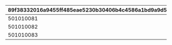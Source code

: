 |89f38332016a9455ff485eae5230b30406b4c4586a1bd9a9d56b7ba2a7e6dfbb|ec309585d1d515830055664de1500b83065adbceb5b3df96edf4df8a8fd8332a|5efceb4dadebfcd3e36f647d3cb1b9bd9fad0008d52e4876fe38a276c091681b|276345baa36d44a98a5359d1f868dea44cb25eb08fbb9671a985c29524c4fa54|38f91f28812eaf8e101ce632398ddb8d22bb4cab5948d31cf6ef996bfa9026af|cb0a0b5bf3dc0811557510481d655f4b31952dd06747e66d0d4f5868497e1f17|402978d732c88c5c8f897641336e57f6bd46bee3c974f6901dcf82f5ecd48811|5443986585e918dca13aeef3d5f195b2eb45963f9fc058bef5c4b8ceeef9b906|69571b85c215416431c99084fbe2e46c60350eef5d319283294f4830c9daa68b|c55d1f6482379b27b881cc9dc368ab2a46752016353e8f50ff72c68fffb09d58|f32c24ecd7c934a772ae9aabd1767af30ff80d8ca516f6cca1e11a00a8bd5f2f|29781150700770e62970684308fc9d797ae78a0a564a69f41808653d9e9c3b68|f3c89b0a309e38d27c78a443d0d5fa37eb0fa7e9618d6be6f5c7baff035ff5be|9dad7071a96a2fd1a8224b799071cf435341b3bb827f2497c877ca3712ba9fee|
| --- | --- | --- | --- | --- | --- | --- | --- | --- | --- | --- | --- | --- | --- |
|501010081|101|1.1|5|1|37|0|70|0|31008005|1|1|0|1|
|501010082|102|1|5|1|0|5|0|600|31008005|2|2|0|0|
|501010083|103|1.1|5|1|0|0|0|0|31008005|3|1|0|0|